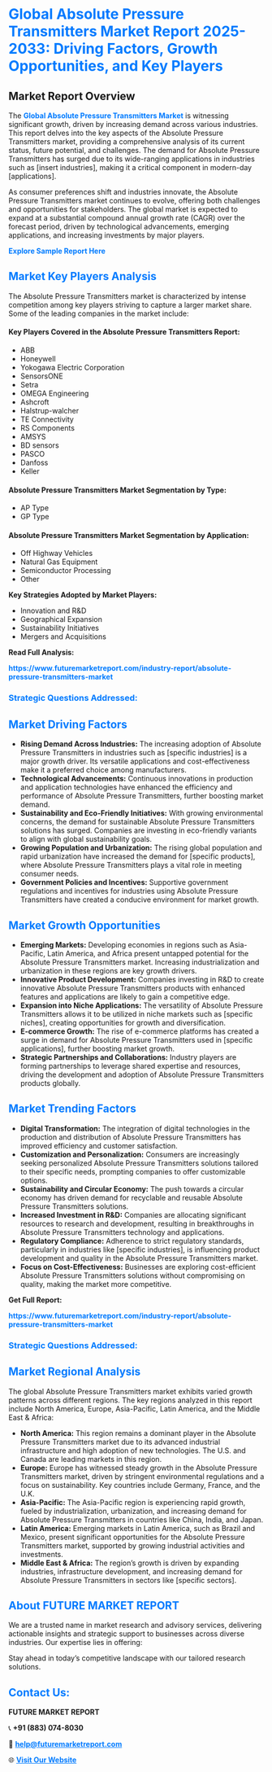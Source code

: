 <h1 style="color: #007BFF;">Global Absolute Pressure Transmitters Market Report 2025-2033: Driving Factors, Growth Opportunities, and Key Players</h1>

<section id="overview">
<h2>Market Report Overview</h2>
<p>The <a href="https://www.futuremarketreport.com/industry-report/absolute-pressure-transmitters-market" style="color: #007BFF; text-decoration: none;"><strong>Global Absolute Pressure Transmitters Market</strong></a> is witnessing significant growth, driven by increasing demand across various industries. This report delves into the key aspects of the Absolute Pressure Transmitters market, providing a comprehensive analysis of its current status, future potential, and challenges. The demand for Absolute Pressure Transmitters has surged due to its wide-ranging applications in industries such as [insert industries], making it a critical component in modern-day [applications].</p>
<p>As consumer preferences shift and industries innovate, the Absolute Pressure Transmitters market continues to evolve, offering both challenges and opportunities for stakeholders. The global market is expected to expand at a substantial compound annual growth rate (CAGR) over the forecast period, driven by technological advancements, emerging applications, and increasing investments by major players.</p>
</section>

<section id="overview">
<p><a href="https://www.futuremarketreport.com/request-sample/reportId=42266" style="color: #007BFF; text-decoration: none;"><strong>Explore Sample Report Here</strong></a></p>
</section>

<section id="key-players">
<h2 style="color: #007BFF;">Market Key Players Analysis</h2>
<p>The Absolute Pressure Transmitters market is characterized by intense competition among key players striving to capture a larger market share. Some of the leading companies in the market include:</p>
<h4>Key Players Covered in the Absolute Pressure Transmitters Report:</h4>
<ul><li>ABB</li><li>Honeywell</li><li>Yokogawa Electric Corporation</li><li>SensorsONE</li><li>Setra</li><li>OMEGA Engineering</li><li>Ashcroft</li><li>Halstrup-walcher</li><li>TE Connectivity</li><li>RS Components</li><li>AMSYS</li><li>BD sensors</li><li>PASCO</li><li>Danfoss</li><li>Keller</li></ul>
<h4>Absolute Pressure Transmitters Market Segmentation by Type:</h4>
<ul><li>AP Type</li><li>GP Type</li></ul>

<h4>Absolute Pressure Transmitters Market Segmentation by Application:</h4>
<ul><li>Off Highway Vehicles</li><li>Natural Gas Equipment</li><li>Semiconductor Processing</li><li>Other</li></ul>
<p><strong>Key Strategies Adopted by Market Players:</strong></p>
<ul>
<li>Innovation and R&D</li>
<li>Geographical Expansion</li>
<li>Sustainability Initiatives</li>
<li>Mergers and Acquisitions</li>
</ul>
</section>

<section>
<p><strong>Read Full Analysis: </strong></p><a href="https://www.futuremarketreport.com/industry-report/absolute-pressure-transmitters-market" style="color: #007BFF; text-decoration: none;"><strong>https://www.futuremarketreport.com/industry-report/absolute-pressure-transmitters-market</strong></a>
<h3 style="color: #007BFF;">Strategic Questions Addressed:</h3>
</section>

<section id="driving-factors">
<h2 style="color: #007BFF;">Market Driving Factors</h2>
<ul>
<li><strong>Rising Demand Across Industries:</strong> The increasing adoption of Absolute Pressure Transmitters in industries such as [specific industries] is a major growth driver. Its versatile applications and cost-effectiveness make it a preferred choice among manufacturers.</li>
<li><strong>Technological Advancements:</strong> Continuous innovations in production and application technologies have enhanced the efficiency and performance of Absolute Pressure Transmitters, further boosting market demand.</li>
<li><strong>Sustainability and Eco-Friendly Initiatives:</strong> With growing environmental concerns, the demand for sustainable Absolute Pressure Transmitters solutions has surged. Companies are investing in eco-friendly variants to align with global sustainability goals.</li>
<li><strong>Growing Population and Urbanization:</strong> The rising global population and rapid urbanization have increased the demand for [specific products], where Absolute Pressure Transmitters plays a vital role in meeting consumer needs.</li>
<li><strong>Government Policies and Incentives:</strong> Supportive government regulations and incentives for industries using Absolute Pressure Transmitters have created a conducive environment for market growth.</li>
</ul>
</section>

<section id="growth-opportunities">
<h2 style="color: #007BFF;">Market Growth Opportunities</h2>
<ul>
<li><strong>Emerging Markets:</strong> Developing economies in regions such as Asia-Pacific, Latin America, and Africa present untapped potential for the Absolute Pressure Transmitters market. Increasing industrialization and urbanization in these regions are key growth drivers.</li>
<li><strong>Innovative Product Development:</strong> Companies investing in R&D to create innovative Absolute Pressure Transmitters products with enhanced features and applications are likely to gain a competitive edge.</li>
<li><strong>Expansion into Niche Applications:</strong> The versatility of Absolute Pressure Transmitters allows it to be utilized in niche markets such as [specific niches], creating opportunities for growth and diversification.</li>
<li><strong>E-commerce Growth:</strong> The rise of e-commerce platforms has created a surge in demand for Absolute Pressure Transmitters used in [specific applications], further boosting market growth.</li>
<li><strong>Strategic Partnerships and Collaborations:</strong> Industry players are forming partnerships to leverage shared expertise and resources, driving the development and adoption of Absolute Pressure Transmitters products globally.</li>
</ul>
</section>

<section id="trending-factors">
<h2 style="color: #007BFF;">Market Trending Factors</h2>
<ul>
<li><strong>Digital Transformation:</strong> The integration of digital technologies in the production and distribution of Absolute Pressure Transmitters has improved efficiency and customer satisfaction.</li>
<li><strong>Customization and Personalization:</strong> Consumers are increasingly seeking personalized Absolute Pressure Transmitters solutions tailored to their specific needs, prompting companies to offer customizable options.</li>
<li><strong>Sustainability and Circular Economy:</strong> The push towards a circular economy has driven demand for recyclable and reusable Absolute Pressure Transmitters solutions.</li>
<li><strong>Increased Investment in R&D:</strong> Companies are allocating significant resources to research and development, resulting in breakthroughs in Absolute Pressure Transmitters technology and applications.</li>
<li><strong>Regulatory Compliance:</strong> Adherence to strict regulatory standards, particularly in industries like [specific industries], is influencing product development and quality in the Absolute Pressure Transmitters market.</li>
<li><strong>Focus on Cost-Effectiveness:</strong> Businesses are exploring cost-efficient Absolute Pressure Transmitters solutions without compromising on quality, making the market more competitive.</li>
</ul>
</section>

<section>
<p><strong>Get Full Report: </strong></p><a href="https://www.futuremarketreport.com/industry-report/absolute-pressure-transmitters-market" style="color: #007BFF; text-decoration: none;"><strong>https://www.futuremarketreport.com/industry-report/absolute-pressure-transmitters-market</strong></a>
<h3 style="color: #007BFF;">Strategic Questions Addressed:</h3>
</section>


<section id="regional-analysis">
<h2 style="color: #007BFF;">Market Regional Analysis</h2>
<p>The global Absolute Pressure Transmitters market exhibits varied growth patterns across different regions. The key regions analyzed in this report include North America, Europe, Asia-Pacific, Latin America, and the Middle East & Africa:</p>
<ul>
<li><strong>North America:</strong> This region remains a dominant player in the Absolute Pressure Transmitters market due to its advanced industrial infrastructure and high adoption of new technologies. The U.S. and Canada are leading markets in this region.</li>
<li><strong>Europe:</strong> Europe has witnessed steady growth in the Absolute Pressure Transmitters market, driven by stringent environmental regulations and a focus on sustainability. Key countries include Germany, France, and the U.K.</li>
<li><strong>Asia-Pacific:</strong> The Asia-Pacific region is experiencing rapid growth, fueled by industrialization, urbanization, and increasing demand for Absolute Pressure Transmitters in countries like China, India, and Japan.</li>
<li><strong>Latin America:</strong> Emerging markets in Latin America, such as Brazil and Mexico, present significant opportunities for the Absolute Pressure Transmitters market, supported by growing industrial activities and investments.</li>
<li><strong>Middle East & Africa:</strong> The region’s growth is driven by expanding industries, infrastructure development, and increasing demand for Absolute Pressure Transmitters in sectors like [specific sectors].</li>
</ul>
</section>

<footer>
<h2 style="color: #007BFF;">About FUTURE MARKET REPORT</h2>
<p>We are a trusted name in market research and advisory services, delivering actionable insights and strategic support to businesses across diverse industries. Our expertise lies in offering:</p>

<p>Stay ahead in today’s competitive landscape with our tailored research solutions.</p>

<h2 style="color: #007BFF;">Contact Us:</h2>
<p><strong>FUTURE MARKET REPORT</strong></p>
<p>📞 <strong>+91 (883) 074-8030</strong></p>
<p>📧 <strong><a href="mailto:help@futuremarketreport.com" style="color: #007BFF;">help@futuremarketreport.com</a></strong></p>
<p>🌐 <strong><a href="https://www.futuremarketreport.com/" style="color: #007BFF;">Visit Our Website</a></strong></p>
</footer>